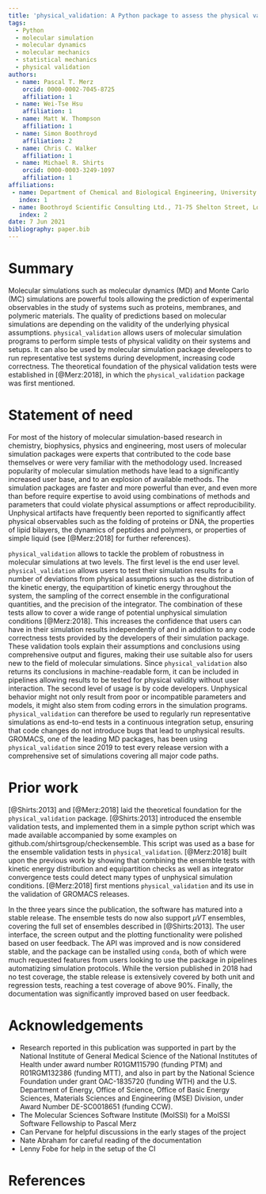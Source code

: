 ```yaml
---
title: 'physical_validation: A Python package to assess the physical validity of molecular simulation results'
tags:
  - Python
  - molecular simulation
  - molecular dynamics
  - molecular mechanics
  - statistical mechanics
  - physical validation
authors:
  - name: Pascal T. Merz
    orcid: 0000-0002-7045-8725
    affiliation: 1
  - name: Wei-Tse Hsu
    affiliation: 1
  - name: Matt W. Thompson
    affiliation: 1
  - name: Simon Boothroyd
    affiliation: 2
  - name: Chris C. Walker
    affiliation: 1
  - name: Michael R. Shirts
    orcid: 0000-0003-3249-1097
    affiliation: 1
affiliations:
 - name: Department of Chemical and Biological Engineering, University of Colorado Boulder, Boulder, CO 80309, United States of America
   index: 1
 - name: Boothroyd Scientific Consulting Ltd., 71-75 Shelton Street, London, United Kingdom
   index: 2
date: 7 Jun 2021
bibliography: paper.bib
---
```


# Summary

Molecular simulations such as molecular dynamics (MD) and Monte Carlo (MC)
simulations are powerful tools allowing the prediction of experimental
observables in the study of systems such as proteins, membranes, and polymeric
materials.
The quality of predictions based on molecular simulations are depending on the
validity of the underlying physical assumptions.
`physical_validation` allows users of molecular simulation programs to perform
simple tests of physical validity on their systems and setups.
It can also be used by molecular simulation package developers to run
representative test systems during development, increasing code correctness.
The theoretical foundation of the physical validation tests were established
in [@Merz:2018], in which the `physical_validation` package was first
mentioned.

# Statement of need

For most of the history of molecular simulation-based research in chemistry, biophysics, 
physics and engineering, most users of molecular simulation packages were experts that 
contributed to the code base themselves or were very familiar  with the methodology used.
Increased popularity of molecular simulation methods have lead to a significantly
increased user base, and to an explosion of available methods.
The simulation packages are faster and more powerful than ever, and even more than before require
expertise to avoid using combinations of methods and parameters that could violate
physical assumptions or affect reproducibility.
Unphysical artifacts have frequently been reported to significantly affect physical observables
such as the folding of proteins or DNA, the properties of lipid bilayers, the
dynamics of peptides and polymers, or properties of simple liquid (see [@Merz:2018]
for further references).

`physical_validation` allows to tackle the problem of robustness in molecular
simulations at two levels.
The first level is the end user level.
`physical_validation` allows users to test their simulation results for a number
of deviations from physical assumptions such as the distribution of the kinetic
energy, the equipartition of kinetic energy throughout the system, the sampling
of the correct ensemble in the configurational quantities, and the precision of
the integrator.
The combination of these tests allow to cover a wide range of potential
unphysical simulation conditions [@Merz:2018].
This increases the confidence that users can have in their simulation results
independently of and in addition to any code correctness tests provided by the developers of their
simulation package.
These validation tools explain their assumptions and conclusions using
comprehensive output and figures, making their use suitable also for users
new to the field of molecular simulations.
Since `physical_validation` also returns its conclusions in machine-readable
form, it can be included in pipelines allowing results to be tested for
physical validity without user interaction.
The second level of usage is by code developers. Unphysical behavior might not only result
from poor or incompatible parameters and models, it might also stem from
coding errors in the simulation programs.
`physical_validation` can therefore be used to regularly run representative simulations
as end-to-end tests in a continuous integration setup, ensuring that code
changes do not introduce bugs that lead to unphysical results.
GROMACS, one of the leading MD packages, has been using `physical_validation`
since 2019 to test every release version with a comprehensive set of
simulations covering all major code paths.

# Prior work

[@Shirts:2013] and [@Merz:2018] laid the theoretical foundation for
the `physical_validation` package. [@Shirts:2013] introduced the
ensemble validation tests, and implemented them in a simple python
script which was made available accompanied by some examples on
github.com/shirtsgroup/checkensemble. This script was used as a base
for the ensemble validation tests in `physical_validation`.
[@Merz:2018] built upon the previous work by showing that combining
the ensemble tests with kinetic energy distribution and equipartition
checks as well as integrator convergence tests could detect many types
of unphysical simulation conditions. [@Merz:2018] first mentions
`physical_validation` and its use in the validation of GROMACS
releases.

In the three years since the publication, the software has matured
into a stable release. The ensemble tests do now also support $\mu VT$
ensembles, covering the full set of ensembles described in
[@Shirts:2013]. The user interface, the screen output and the plotting
functionality were polished based on user feedback. The API was
improved and is now considered stable, and the package can be
installed using `conda`, both of which were much requested features
from users looking to use the package in pipelines automatizing
simulation protocols. While the version published in 2018 had no test
coverage, the stable release is extensively covered by both unit and
regression tests, reaching a test coverage of above 90%. Finally, the
documentation was significantly improved based on user feedback.

# Acknowledgements

* Research reported in this publication was supported in part by the
  National Institute of General Medical Science of the National
  Institutes of Health under award number R01GM115790 (funding PTM)
  and R01RGM132386 (funding MTT), and also in part by the National
  Science Foundation under grant OAC-1835720 (funding WTH) and the
  U.S. Department of Energy, Office of Science, Office of Basic Energy
  Sciences, Materials Sciences and Engineering (MSE) Division, under
  Award Number DE-SC0018651 (funding CCW).
* The Molecular Sciences Software Institute (MolSSI) for a MolSSI
  Software Fellowship to Pascal Merz
* Can Pervane for helpful discussions in the early stages of the
  project
* Nate Abraham for careful reading of the documentation
* Lenny Fobe for help in the setup of the CI

# References
